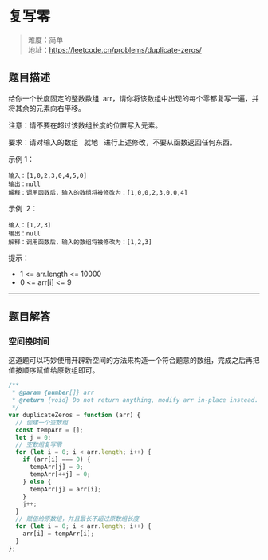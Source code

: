 # 复写零

> 难度：简单  
> 地址：https://leetcode.cn/problems/duplicate-zeros/

## 题目描述

给你一个长度固定的整数数组  arr，请你将该数组中出现的每个零都复写一遍，并将其余的元素向右平移。

注意：请不要在超过该数组长度的位置写入元素。

要求：请对输入的数组   就地   进行上述修改，不要从函数返回任何东西。

示例 1：

```
输入：[1,0,2,3,0,4,5,0]
输出：null
解释：调用函数后，输入的数组将被修改为：[1,0,0,2,3,0,0,4]
```

示例  2：

```
输入：[1,2,3]
输出：null
解释：调用函数后，输入的数组将被修改为：[1,2,3]
```

提示：

- 1 <= arr.length <= 10000
- 0 <= arr[i] <= 9

---

## 题目解答

### 空间换时间

这道题可以巧妙使用开辟新空间的方法来构造一个符合题意的数组，完成之后再把值按顺序赋值给原数组即可。

```javascript
/**
 * @param {number[]} arr
 * @return {void} Do not return anything, modify arr in-place instead.
 */
var duplicateZeros = function (arr) {
  // 创建一个空数组
  const tempArr = [];
  let j = 0;
  // 空数组复写零
  for (let i = 0; i < arr.length; i++) {
    if (arr[i] === 0) {
      tempArr[j] = 0;
      tempArr[++j] = 0;
    } else {
      tempArr[j] = arr[i];
    }
    j++;
  }
  // 赋值给原数组，并且最长不超过原数组长度
  for (let i = 0; i < arr.length; i++) {
    arr[i] = tempArr[i];
  }
};
```
